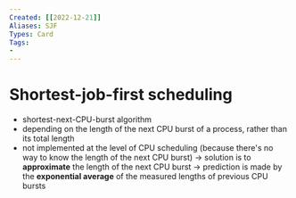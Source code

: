 ```yaml
---
Created: [[2022-12-21]]
Aliases: SJF
Types: Card
Tags: 
- 
---
```

# Shortest-job-first scheduling
- shortest-next-CPU-burst algorithm
- depending on the length of the next CPU burst of a process, rather than its total length
- not implemented at the level of CPU scheduling (because there's no way to know the length of the next CPU burst)
  → solution is to **approximate** the length of the next CPU burst
  → prediction is made by the **exponential average** of the measured lengths of previous CPU bursts